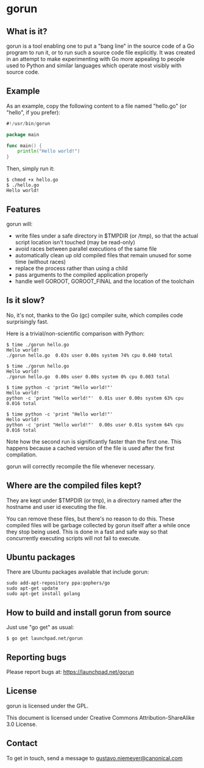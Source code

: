 # gorun

## What is it?
gorun is a tool enabling one to put a "bang line" in the source code of a Go program to run it, or to run such a source code file explicitly. It was created in an attempt to make experimenting with Go more appealing to people used to Python and similar languages which operate most visibly with source code.

## Example
As an example, copy the following content to a file named "hello.go" (or "hello", if you prefer):

```go
#!/usr/bin/gorun

package main

func main() {
    println("Hello world!")
}
```

Then, simply run it:

```
$ chmod +x hello.go
$ ./hello.go
Hello world!
```

## Features
gorun will:

  * write files under a safe directory in $TMPDIR (or /tmp), so that the actual script location isn't touched (may be read-only)
  * avoid races between parallel executions of the same file
  * automatically clean up old compiled files that remain unused for some time (without races)
  * replace the process rather than using a child
  * pass arguments to the compiled application properly
  * handle well GOROOT, GOROOT_FINAL and the location of the toolchain

## Is it slow?
No, it's not, thanks to the Go (gc) compiler suite, which compiles code surprisingly fast.

Here is a trivial/non-scientific comparison with Python:

```
$ time ./gorun hello.go
Hello world!
./gorun hello.go  0.03s user 0.00s system 74% cpu 0.040 total

$ time ./gorun hello.go
Hello world!
./gorun hello.go  0.00s user 0.00s system 0% cpu 0.003 total

$ time python -c 'print "Hello world!"'                                                        
Hello world!
python -c 'print "Hello world!"'  0.01s user 0.00s system 63% cpu 0.016 total

$ time python -c 'print "Hello world!"'
Hello world!
python -c 'print "Hello world!"'  0.00s user 0.01s system 64% cpu 0.016 total
```

Note how the second run is significantly faster than the first one. This happens because a cached version of the file is used after the first compilation.

gorun will correctly recompile the file whenever necessary.

## Where are the compiled files kept?
They are kept under $TMPDIR (or tmp), in a directory named after the hostname and user id executing the file.

You can remove these files, but there's no reason to do this. These compiled files will be garbage collected by gorun itself after a while once they stop being used. This is done in a fast and safe way so that concurrently executing scripts will not fail to execute.

## Ubuntu packages
There are Ubuntu packages available that include gorun:

```
sudo add-apt-repository ppa:gophers/go 
sudo apt-get update 
sudo apt-get install golang 
```

## How to build and install gorun from source
Just use "go get" as usual:

```
$ go get launchpad.net/gorun
```

## Reporting bugs
Please report bugs at: https://launchpad.net/gorun

## License

gorun is licensed under the GPL.

This document is licensed under Creative Commons Attribution-ShareAlike 3.0 License.

## Contact
To get in touch, send a message to gustavo.niemeyer@canonical.com

